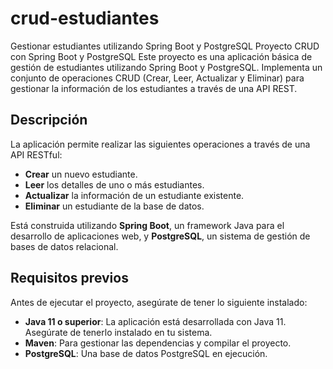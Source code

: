 # crud-estudiantes
Gestionar estudiantes utilizando Spring Boot y PostgreSQL
Proyecto CRUD con Spring Boot y PostgreSQL
Este proyecto es una aplicación básica de gestión de estudiantes utilizando Spring Boot y PostgreSQL. Implementa un conjunto de operaciones CRUD (Crear, Leer, Actualizar y Eliminar) para gestionar la información de los estudiantes a través de una API REST.

## Descripción
La aplicación permite realizar las siguientes operaciones a través de una API RESTful:

- **Crear** un nuevo estudiante.
- **Leer** los detalles de uno o más estudiantes.
- **Actualizar** la información de un estudiante existente.
- **Eliminar** un estudiante de la base de datos.

Está construida utilizando **Spring Boot**, un framework Java para el desarrollo de aplicaciones web, y **PostgreSQL**, un sistema de gestión de bases de datos relacional.

## Requisitos previos
Antes de ejecutar el proyecto, asegúrate de tener lo siguiente instalado:

- **Java 11 o superior**: La aplicación está desarrollada con Java 11. Asegúrate de tenerlo instalado en tu sistema.
- **Maven**: Para gestionar las dependencias y compilar el proyecto.
- **PostgreSQL**: Una base de datos PostgreSQL en ejecución.
